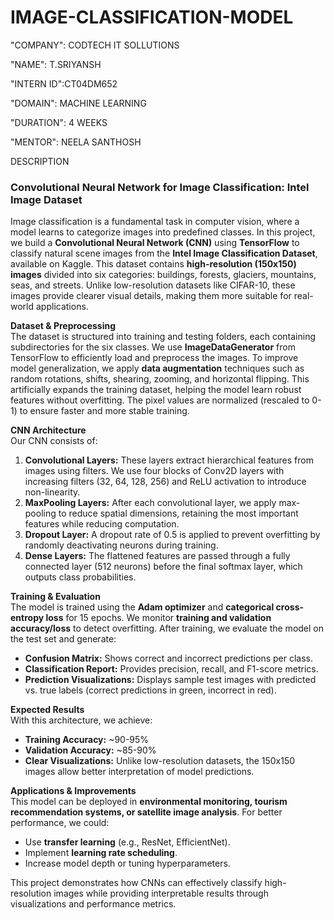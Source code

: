 # IMAGE-CLASSIFICATION-MODEL

"COMPANY": CODTECH IT SOLLUTIONS

"NAME": T.SRIYANSH

"INTERN ID":CT04DM652

"DOMAIN": MACHINE LEARNING

"DURATION": 4 WEEKS

"MENTOR": NEELA SANTHOSH



 DESCRIPTION

### **Convolutional Neural Network for Image Classification: Intel Image Dataset**  

Image classification is a fundamental task in computer vision, where a model learns to categorize images into predefined classes. In this project, we build a **Convolutional Neural Network (CNN)** using **TensorFlow** to classify natural scene images from the **Intel Image Classification Dataset**, available on Kaggle. This dataset contains **high-resolution (150x150) images** divided into six categories: buildings, forests, glaciers, mountains, seas, and streets. Unlike low-resolution datasets like CIFAR-10, these images provide clearer visual details, making them more suitable for real-world applications.  

 **Dataset & Preprocessing**  
The dataset is structured into training and testing folders, each containing subdirectories for the six classes. We use **ImageDataGenerator** from TensorFlow to efficiently load and preprocess the images. To improve model generalization, we apply **data augmentation** techniques such as random rotations, shifts, shearing, zooming, and horizontal flipping. This artificially expands the training dataset, helping the model learn robust features without overfitting. The pixel values are normalized (rescaled to 0-1) to ensure faster and more stable training.  

 **CNN Architecture**  
Our CNN consists of:  
1. **Convolutional Layers:** These layers extract hierarchical features from images using filters. We use four blocks of Conv2D layers with increasing filters (32, 64, 128, 256) and ReLU activation to introduce non-linearity.  
2. **MaxPooling Layers:** After each convolutional layer, we apply max-pooling to reduce spatial dimensions, retaining the most important features while reducing computation.  
3. **Dropout Layer:** A dropout rate of 0.5 is applied to prevent overfitting by randomly deactivating neurons during training.  
4. **Dense Layers:** The flattened features are passed through a fully connected layer (512 neurons) before the final softmax layer, which outputs class probabilities.  

 **Training & Evaluation**  
The model is trained using the **Adam optimizer** and **categorical cross-entropy loss** for 15 epochs. We monitor **training and validation accuracy/loss** to detect overfitting. After training, we evaluate the model on the test set and generate:  
- **Confusion Matrix:** Shows correct and incorrect predictions per class.  
- **Classification Report:** Provides precision, recall, and F1-score metrics.  
- **Prediction Visualizations:** Displays sample test images with predicted vs. true labels (correct predictions in green, incorrect in red).  

**Expected Results**  
With this architecture, we achieve:  
- **Training Accuracy:** ~90-95%  
- **Validation Accuracy:** ~85-90%  
- **Clear Visualizations:** Unlike low-resolution datasets, the 150x150 images allow better interpretation of model predictions.  

 **Applications & Improvements**  
This model can be deployed in **environmental monitoring, tourism recommendation systems, or satellite image analysis**. For better performance, we could:  
- Use **transfer learning** (e.g., ResNet, EfficientNet).  
- Implement **learning rate scheduling**.  
- Increase model depth or tuning hyperparameters.  

This project demonstrates how CNNs can effectively classify high-resolution images while providing interpretable results through visualizations and performance metrics.
